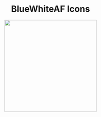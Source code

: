 <h1 align="center">BlueWhiteAF Icons</h1>

<p align="center">
	<img src="http://vaa.ski/bwaf.png" width="300">
</p>
